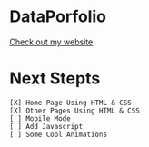 # DataPorfolio
[Check out my website](venebre.com)

# Next Stepts

```
[X] Home Page Using HTML & CSS
[X] Other Pages Using HTML & CSS
[ ] Mobile Mode
[ ] Add Javascript 
[ ] Some Cool Animations
```
